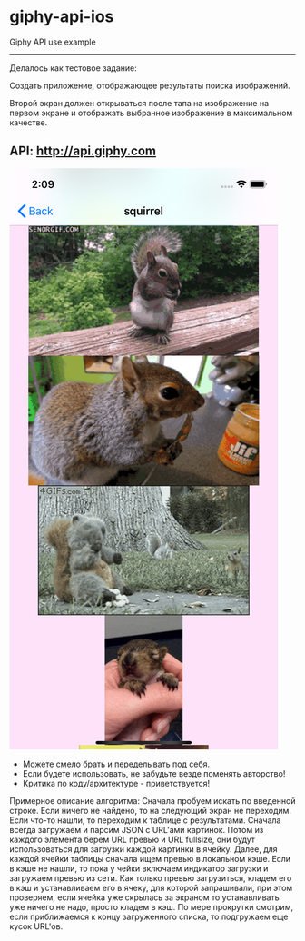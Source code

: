 # giphy-api-ios
Giphy API use example

----------------------------------
Делалось как тестовое задание:

Создать приложение, отображающее результаты поиска изображений.

Второй экран должен открываться после тапа на изображение на первом экране и отображать выбранное изображение в максимальном качестве.

API: http://api.giphy.com 
----------------------------------

![One](/screens/01.png)

* Можете смело брать и переделывать под себя.
* Если будете использовать, не забудьте везде поменять авторство!
* Критика по коду/архитектуре - приветствуется!


Примерное описание алгоритма:
Сначала пробуем искать по введенной строке. Если ничего не найдено, то на следующий экран не переходим. Если что-то нашли, то переходим к таблице с результатами. Сначала всегда загружаем и парсим JSON с URL'ами картинок. Потом из каждого элемента берем URL превью и URL fullsize, они будут использоваться для загрузки каждой картинки в ячейку. Далее, для каждой ячейки таблицы сначала ищем превью в локальном кэше. Если в кэше не нашли, то пока у чейки включаем индикатор загрузки и загружаем превью из сети. Как только превью загрузиться, кладем его в кэш и устанавливаем его в ячеку, для которой запрашивали, при этом проверяем, если ячейка уже скрылась за экраном то устанавливать уже ничего не надо, просто кладем в кэш. По мере прокрутки смотрим, если приближаемся к концу загруженного списка, то подгружаем еще кусок URL'ов.
